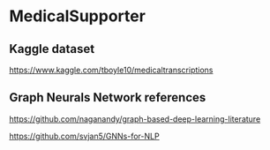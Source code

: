 # MedicalSupporter

## Kaggle dataset

https://www.kaggle.com/tboyle10/medicaltranscriptions

## Graph Neurals Network references
https://github.com/naganandy/graph-based-deep-learning-literature 

https://github.com/svjan5/GNNs-for-NLP 
